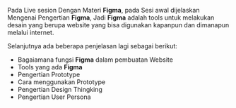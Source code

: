 Pada Live sesion Dengan Materi **Figma**, pada Sesi awal dijelaskan Mengenai Pengertian **Figma**, Jadi **Figma** adalah tools untuk melakukan desain yang berupa website yang bisa digunakan kapanpun dan dimanapun melalui internet. 

Selanjutnya ada beberapa penjelasan lagi sebagai berikut:
* Bagaiamana fungsi **Figma** dalam pembuatan Website
* Tools yang ada **Figma**
* Pengertian Prototype
* Cara menggunakan Prototype
* Pengertian Design Thingking
* Pengertian User Persona
